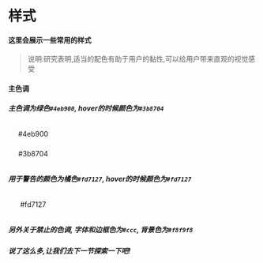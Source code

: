 <link rel="stylesheet" type="text/css" href="../assets/xui.css">
<script type="text/javascript" src="../assets/xui.js"></script>

# 样式

#### 这里会展示一些常用的样式

>说明:研究表明,适当的配色有助于用户的黏性,可以给用户带来直观的视觉感受

<style type="text/css">
	.color{
	    padding: 0;
	    margin: 0;
		width: 20%;
	    border-radius: 4px;
	    text-align: center;
	    line-height: 40px;
	    box-sizing: border-box;
	    font-size: 14px;
	    overflow: hidden;
	}
	.color span{
		width: 100%;
		display: inline-block;
		transition: transform .4s linear;
	}
	.color:hover span:nth-child(1){
		transform: translateX(-100%);
	}
	.color:hover span:nth-child(2){
		transform: translateX(-100%);
	}
</style>
#### 主色调
##### 主色调为绿色`#4eb900`, hover的时候颜色为`#3b8704`
<div class="color xui_btn xui_btn_default"><span>#4eb900</span><span>#3b8704</span></div>

##### 用于警告的颜色为橘色`#fd7127`, hover的时候颜色为`#fd7127`
<div class="color xui_btn xui_btn_cancel">#fd7127</div>

##### 另外关于禁止的色调, 字体和边框色为`#ccc`, 背景色为`#f8f9f8`
##### 说了这么多,让我们去下一节探索一下吧!
